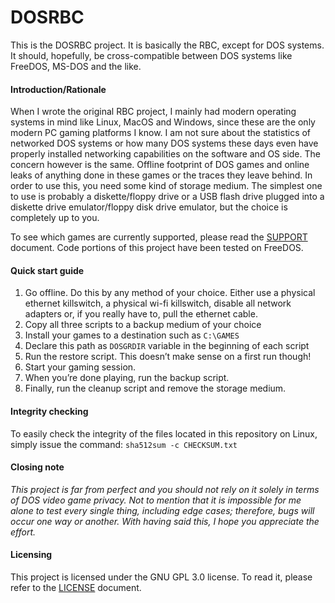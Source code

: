 DOSRBC
======

This is the DOSRBC project. It is basically the RBC, except for DOS systems. It
should, hopefully, be cross-compatible between DOS systems like FreeDOS, MS-DOS
and the like.

#### Introduction/Rationale

When I wrote the original RBC project, I mainly had modern operating systems in
mind like Linux, MacOS and Windows, since these are the only modern PC gaming
platforms I know. I am not sure about the statistics of networked DOS systems or
how many DOS systems these days even have properly installed networking
capabilities on the software and OS side. The concern however is the same.
Offline footprint of DOS games and online leaks of anything done in these games
or the traces they leave behind. In order to use this, you need some kind of
storage medium. The simplest one to use is probably a diskette/floppy drive or a
USB flash drive plugged into a diskette drive emulator/floppy disk drive
emulator, but the choice is completely up to you.

To see which games are currently supported, please read the
[SUPPORT](SUPPORT.MD) document. Code portions of this project have been
tested on FreeDOS.

#### Quick start guide

1. Go offline. Do this by any method of your choice. Either use a physical
   ethernet killswitch, a physical wi-fi killswitch, disable all network
   adapters or, if you really have to, pull the ethernet cable.
2. Copy all three scripts to a backup medium of your choice
3. Install your games to a destination such as `C:\GAMES`
4. Declare this path as `DOSGRDIR` variable in the beginning of each script
5. Run the restore script. This doesn’t make sense on a first run though!
6. Start your gaming session.
7. When you’re done playing, run the backup script.
8. Finally, run the cleanup script and remove the storage medium.

#### Integrity checking

To easily check the integrity of the files located in this repository on Linux,
simply issue the command:
`sha512sum -c CHECKSUM.txt`

#### Closing note

*This project is far from perfect and you should not rely on it solely in terms
of DOS video game privacy. Not to mention that it is impossible for me alone to
test every single thing, including edge cases; therefore, bugs will occur one
way or another. With having said this, I hope you appreciate the effort.*

#### Licensing
This project is licensed under the GNU GPL 3.0 license. To read it, please
refer to the [LICENSE](LICENSE) document.
